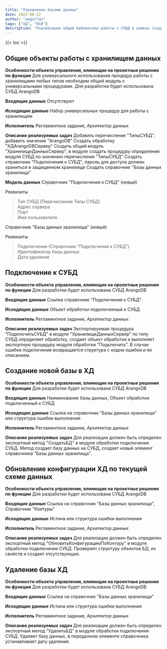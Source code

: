 ```yaml
---
title: "Управление базами данных"
date: 2023-08-22
author: "aagorlan"
tags: ["ХД", "НСИ"]
description: "Реалиазация общей библиотеки работы с СУБД в рамках создания, изменения и удаления баз данных"
---
```


{{< toc >}}

## Общие объекты работы с хранилищем данных

**Особенности объекта управления, влияющие на проектные решения по функции**
Для универсального использования процедур работы с хранилищами любых типов необходим общий модуль с универсальными процедурами. Для разработки будет использована СУБД ArangoDB

**Входящие данные**
Отсутствуют

**Исходящие данные**
Набор универсальных процедур для работы с хранилищем

**Исполнитель**
Регламентное задание, Архитектор данных

**Описание реализуемых задач**
Добавить перечисление "ТипыСУБД", добавить значение "ArangoDB"
Создать обработку "ХДArangoDBСервер"
Создать общий модуль "ХранилищеДанныхСервер", в модуле создать процедуру определения модуля СУБД по значению перечисления "ТипыСУБД"
Создать справочник "Подключения к СУБД", пароль для доступа должен храниться в защищенном хранилище
Создать справочник "Базы данных хранилища"

**Модель данных**
Справочник "Подключения к СУБД" (новый)

Реквизиты
>Тип СУБД (Перечисление Типы СУБД)\
>Адрес сервера\
>Порт\
>Имя пользователя

Справочник "Базы данных хранилища" (новый)

Реквизиты
>Подключение (Справочник "Подключения к СУБД")\
>Идентификатор базы данных\
>Дата удаления

## Подключение к СУБД

**Особенности объекта управления, влияющие на проектные решения по функции**
Для разработки будет использована СУБД ArangoDB

**Входящие данные**
Ссылка справочник "Подключения к СУБД"

**Исходящие данные**
Объект обработки подключенный к СУБД

**Исполнитель**
Регламентное задание, Архитектор данных

**Описание реализуемых задач**
Экспортируемая процедура "ПодключитьСУБД" в модуле "ХранилищеДанныхСервер" по типу СУБД определяет обработку, создает объект обработки и выполняет экспортную процедуру модуля обработки "Подключить". В случае ошибки подключения возвращается структура с кодом ошибки и ее описанием.

## Создание новой базы в ХД

**Особенности объекта управления, влияющие на проектные решения по функции**
Для разработки будет использована СУБД ArangoDB

**Входящие данные**
Наименование базы данных, Объект обработки подключенный к СУБД

**Исходящие данные**
Ссылка на справочник "Базы данных хранилища" или структура ошибки выполнения

**Исполнитель**
Регламентное задание, Архитектор данных

**Описание реализуемых задач**
Для реализации должен быть определен экспортный метод "СоздатьБД" в модуле обработки подключения СУБД. Метод создает базу данных на СУБД, создает новый элемент справочника "Базы данных хранилища".

## Обновление конфигурации ХД по текущей схеме данных

**Особенности объекта управления, влияющие на проектные решения по функции**
Для разработки будет использована СУБД ArangoDB

**Входящие данные**
Ссылка на справочник "Базы данных хранилища", Справочник "Контуры"

**Исходящие данные**
Истина или структура ошибки выполнения

**Исполнитель**
Регламентное задание, Архитектор данных

**Описание реализуемых задач**
Для реализации должен быть определен экспортный метод "ОбновитьКонфигурациюПоКонтуру" в модуле обработки подключения СУБД. Проверяет структуру объектов БД, их свойств и создает отсутствующие.

## Удаление базы ХД

**Особенности объекта управления, влияющие на проектные решения по функции**
Для разработки будет использована СУБД ArangoDB

**Входящие данные**
Ссылка на справочник "Базы данных хранилища"

**Исходящие данные**
Истина или структура ошибки выполнения

**Исполнитель**
Регламентное задание, Архитектор данных

**Описание реализуемых задач**
Для реализации должен быть определен экспортный метод "УдалитьБД" в модуле обработки подключения СУБД. Удаляет базу данных, в переданном элементе справочника устанавливает дату удаления.
